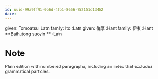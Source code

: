```yaml
---
id: uuid-99a9ff91-0b6d-46b1-8656-752151d13462
date: 
---
```


given: Tomoatsu :Latn
family: Ito :Latn
given: 倫厚 :Hant
family: 伊東 :Hant
**Baihutong suoyin ** :Latn
# Note
Plain edition with numbered paragraphs, including an index that excludes grammatical particles.